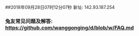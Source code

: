 ##2018年09月28日07时12分07秒 新址: 142.93.187.254
### 兔友常见问题及解答: https://github.com/wanggonging/d/blob/w/FAQ.md
